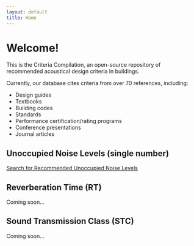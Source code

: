 ```yaml
---
layout: default
title: Home
---
```

# Welcome!
This is the Criteria Compilation, an open-source repository of recommended acoustical design criteria in buildings.

Currently, our database cites criteria from over 70 references, including:
* Design guides
* Textbooks
* Building codes
* Standards
* Performance certification/rating programs
* Conference presentations
* Journal articles

## Unoccupied Noise Levels (single number)
[Search for Recommended Unoccupied Noise Levels](search.html)

## Reverberation Time (RT)
Coming soon...

## Sound Transmission Class (STC)
Coming soon...
